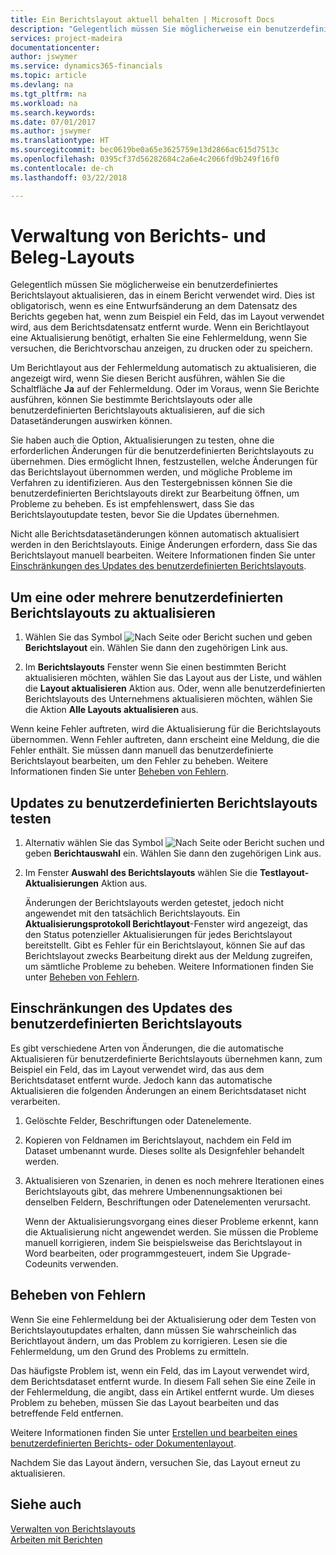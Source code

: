 ```yaml
---
title: Ein Berichtslayout aktuell behalten | Microsoft Docs
description: "Gelegentlich müssen Sie möglicherweise ein benutzerdefiniertes Berichtslayout aktualisieren, das in einem Bericht verwendet wird. Dies ist obligatorisch, wenn es eine Entwurfsänderung an dem Datensatz des Berichts gegeben hat, wenn zum Beispiel ein Feld, das im Layout verwendet wird, aus dem Berichtsdatensatz entfernt wurde."
services: project-madeira
documentationcenter: 
author: jswymer
ms.service: dynamics365-financials
ms.topic: article
ms.devlang: na
ms.tgt_pltfrm: na
ms.workload: na
ms.search.keywords: 
ms.date: 07/01/2017
ms.author: jswymer
ms.translationtype: HT
ms.sourcegitcommit: bec0619be0a65e3625759e13d2866ac615d7513c
ms.openlocfilehash: 0395cf37d56282684c2a6e4c2066fd9b249f16f0
ms.contentlocale: de-ch
ms.lasthandoff: 03/22/2018

---
```

# <a name="updating-report-or-document-layouts"></a>Verwaltung von Berichts- und Beleg-Layouts
Gelegentlich müssen Sie möglicherweise ein benutzerdefiniertes Berichtslayout aktualisieren, das in einem Bericht verwendet wird. Dies ist obligatorisch, wenn es eine Entwurfsänderung an dem Datensatz des Berichts gegeben hat, wenn zum Beispiel ein Feld, das im Layout verwendet wird, aus dem Berichtsdatensatz entfernt wurde. Wenn ein Berichtlayout eine Aktualisierung benötigt, erhalten Sie eine Fehlermeldung, wenn Sie versuchen, die Berichtvorschau anzeigen, zu drucken oder zu speichern.  
  
Um Berichtlayout aus der Fehlermeldung automatisch zu aktualisieren, die angezeigt wird, wenn Sie diesen Bericht ausführen, wählen Sie die Schaltfläche **Ja** auf der Fehlermeldung. Oder im Voraus, wenn Sie Berichte ausführen, können Sie bestimmte Berichtslayouts oder alle benutzerdefinierten Berichtslayouts aktualisieren, auf die sich Datasetänderungen auswirken können.  
  
Sie haben auch die Option, Aktualisierungen zu testen, ohne die erforderlichen Änderungen für die benutzerdefinierten Berichtslayouts zu übernehmen. Dies ermöglicht Ihnen, festzustellen, welche Änderungen für das Berichtslayout übernommen werden, und mögliche Probleme im Verfahren zu identifizieren. Aus den Testergebnissen können Sie die benutzerdefinierten Berichtslayouts direkt zur Bearbeitung öffnen, um Probleme zu beheben. Es ist empfehlenswert, dass Sie das Berichtslayoutupdate testen, bevor Sie die Updates übernehmen.  
  
Nicht alle Berichtsdatasetänderungen können automatisch aktualisiert werden in den Berichtslayouts. Einige Änderungen erfordern, dass Sie das Berichtslayout manuell bearbeiten. Weitere Informationen finden Sie unter [Einschränkungen des Updates des benutzerdefinierten Berichtslayouts](ui-update-report-layouts.md#UpdateLimitations).  
  
## <a name="to-update-one-or-more-custom-report-layouts"></a>Um eine oder mehrere benutzerdefinierten Berichtslayouts zu aktualisieren  
  
1.  Wählen Sie das Symbol ![Nach Seite oder Bericht suchen](media/ui-search/search_small.png "Nach Seite oder Bericht suchen") und geben **Berichtslayout** ein. Wählen Sie dann den zugehörigen Link aus.  
  
2.  Im **Berichtslayouts** Fenster wenn Sie einen bestimmten Bericht aktualisieren möchten, wählen Sie das Layout aus der Liste, und wählen die **Layout aktualisieren** Aktion aus. Oder, wenn alle benutzerdefinierten Berichtslayouts des Unternehmens aktualisieren möchten, wählen Sie die Aktion **Alle Layouts aktualisieren** aus.  

Wenn keine Fehler auftreten, wird die Aktualisierung für die Berichtslayouts übernommen. Wenn Fehler auftreten, dann erscheint eine Meldung, die die Fehler enthält. Sie müssen dann manuell das benutzerdefinierte Berichtslayout bearbeiten, um den Fehler zu beheben. Weitere Informationen finden Sie unter [Beheben von Fehlern](ui-update-report-layouts.md#FixErrors).  

## <a name="to-test-custom-report-layout-updates"></a>Updates zu benutzerdefinierten Berichtslayouts testen  
  
1. Alternativ wählen Sie das Symbol ![Nach Seite oder Bericht suchen](media/ui-search/search_small.png "Nach Seite oder Bericht suchen") und geben **Berichtauswahl** ein. Wählen Sie dann den zugehörigen Link aus.  
  
2. Im Fenster **Auswahl des Berichtslayouts** wählen Sie die **Testlayout-Aktualisierungen** Aktion aus.  
  
   Änderungen der Berichtslayouts werden getestet, jedoch nicht angewendet mit den tatsächlich Berichtslayouts. Ein **Aktualisierungsprotokoll Berichtlayout**-Fenster wird angezeigt, das den Status potenzieller Aktualisierungen für jedes Berichtslayout bereitstellt. Gibt es Fehler für ein Berichtslayout, können Sie auf das Berichtslayout zwecks Bearbeitung direkt aus der Meldung zugreifen, um sämtliche Probleme zu beheben. Weitere Informationen finden Sie unter [Beheben von Fehlern](ui-update-report-layouts.md#FixErrors).  
  
##  <a name="UpdateLimitations"></a> Einschränkungen des Updates des benutzerdefinierten Berichtslayouts  
 Es gibt verschiedene Arten von Änderungen, die die automatische Aktualisieren für benutzerdefinierte Berichtslayouts übernehmen kann, zum Beispiel ein Feld, das im Layout verwendet wird, das aus dem Berichtsdataset entfernt wurde. Jedoch kann das automatische Aktualisieren die folgenden Änderungen an einem Berichtsdataset nicht verarbeiten.  
  
1. Gelöschte Felder, Beschriftungen oder Datenelemente.  
  
2. Kopieren von Feldnamen im Berichtslayout, nachdem ein Feld im Dataset umbenannt wurde. Dieses sollte als Designfehler behandelt werden.  
  
3. Aktualisieren von Szenarien, in denen es noch mehrere Iterationen eines Berichtslayouts gibt, das mehrere Umbenennungsaktionen bei denselben Feldern, Beschriftungen oder Datenelementen verursacht.  
  
   Wenn der Aktualisierungsvorgang eines dieser Probleme erkennt, kann die Aktualisierung nicht angewendet werden. Sie müssen die Probleme manuell korrigieren, indem Sie beispielsweise das Berichtslayout in Word bearbeiten, oder programmgesteuert, indem Sie Upgrade-Codeunits verwenden.  
  
##  <a name="FixErrors"></a> Beheben von Fehlern  
 Wenn Sie eine Fehlermeldung bei der Aktualisierung oder dem Testen von Berichtslayoutupdates erhalten, dann müssen Sie wahrscheinlich das Berichtlayout ändern, um das Problem zu korrigieren. Lesen sie die Fehlermeldung, um den Grund des Problems zu ermitteln.  
  
 Das häufigste Problem ist, wenn ein Feld, das im Layout verwendet wird, dem Berichtsdataset entfernt wurde. In diesem Fall sehen Sie eine Zeile in der Fehlermeldung, die angibt, dass ein Artikel entfernt wurde. Um dieses Problem zu beheben, müssen Sie das Layout bearbeiten und das betreffende Feld entfernen.  
  
 Weitere Informationen finden Sie unter [Erstellen und bearbeiten  eines benutzerdefinierten Berichts- oder Dokumentenlayout](ui-how-create-custom-report-layout.md#ModifyCustomLayout).  
  
 Nachdem Sie das Layout ändern, versuchen Sie, das Layout erneut zu aktualisieren.  
  
## <a name="see-also"></a>Siehe auch  
 [Verwalten von Berichtslayouts](ui-manage-report-layouts.md)  
 [Arbeiten mit Berichten](ui-work-report.md)  
